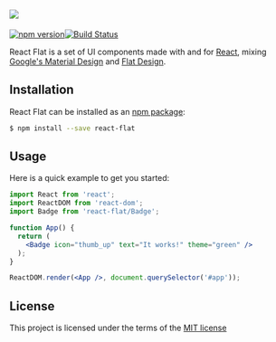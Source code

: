 # <a href=''><img src='http://i.imgur.com/6mIDYUa.png'></a>

[![npm version](https://img.shields.io/badge/npm-0.3.0-f75c4c.svg?style=flat-square)](https://www.npmjs.com/package/react-flat)[![Build Status](https://travis-ci.org/k3ira/react-flat.svg?branch=master)](https://travis-ci.org/k3ira/react-flat)

React Flat is a set of UI components made with and for [React](http://facebook.github.io/react/), mixing [Google's Material Design](https://material.google.com/) and [Flat Design](https://en.wikipedia.org/wiki/Flat_design).

## Installation

React Flat can be installed as an [npm package](https://www.npmjs.org/package/react-flat):

```bash
$ npm install --save react-flat
```

## Usage

Here is a quick example to get you started:

```jsx
import React from 'react';
import ReactDOM from 'react-dom';
import Badge from 'react-flat/Badge';

function App() {
  return (
    <Badge icon="thumb_up" text="It works!" theme="green" />
  );
}

ReactDOM.render(<App />, document.querySelector('#app'));
```

## License

This project is licensed under the terms of the
[MIT license](https://github.com/k3ira/react-flat/blob/master/LICENSE)
